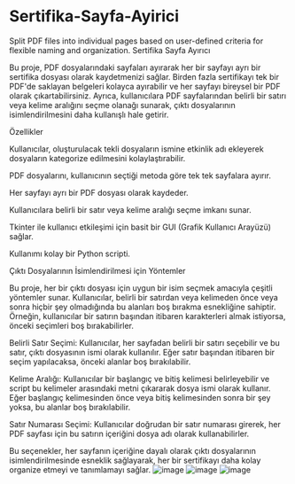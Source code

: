 # Sertifika-Sayfa-Ayirici
Split PDF files into individual pages based on user-defined criteria for flexible naming and organization.
Sertifika Sayfa Ayırıcı

Bu proje, PDF dosyalarındaki sayfaları ayırarak her bir sayfayı ayrı bir sertifika dosyası olarak kaydetmenizi sağlar. Birden fazla sertifikayı tek bir PDF'de saklayan belgeleri kolayca ayırabilir ve her sayfayı bireysel bir PDF olarak çıkartabilirsiniz. Ayrıca, kullanıcılara PDF sayfalarından belirli bir satırı veya kelime aralığını seçme olanağı sunarak, çıktı dosyalarının isimlendirilmesini daha kullanışlı hale getirir.

Özellikler

Kullanıcılar, oluşturulacak tekli dosyaların ismine etkinlik adı ekleyerek dosyaların kategorize edilmesini kolaylaştırabilir.

PDF dosyalarını, kullanıcının seçtiği metoda göre tek tek sayfalara ayırır.

Her sayfayı ayrı bir PDF dosyası olarak kaydeder.

Kullanıcılara belirli bir satır veya kelime aralığı seçme imkanı sunar.

Tkinter ile kullanıcı etkileşimi için basit bir GUI (Grafik Kullanıcı Arayüzü) sağlar.

Kullanımı kolay bir Python scripti.

Çıktı Dosyalarının İsimlendirilmesi için Yöntemler

Bu proje, her bir çıktı dosyası için uygun bir isim seçmek amacıyla çeşitli yöntemler sunar. Kullanıcılar, belirli bir satırdan veya kelimeden önce veya sonra hiçbir şey olmadığında bu alanları boş bırakma esnekliğine sahiptir. Örneğin, kullanıcılar bir satırın başından itibaren karakterleri almak istiyorsa, önceki seçimleri boş bırakabilirler.

Belirli Satır Seçimi: Kullanıcılar, her sayfadan belirli bir satırı seçebilir ve bu satır, çıktı dosyasının ismi olarak kullanılır. Eğer satır başından itibaren bir seçim yapılacaksa, önceki alanlar boş bırakılabilir.

Kelime Aralığı: Kullanıcılar bir başlangıç ve bitiş kelimesi belirleyebilir ve script bu kelimeler arasındaki metni çıkararak dosya ismi olarak kullanır. Eğer başlangıç kelimesinden önce veya bitiş kelimesinden sonra bir şey yoksa, bu alanlar boş bırakılabilir.

Satır Numarası Seçimi: Kullanıcılar doğrudan bir satır numarası girerek, her PDF sayfası için bu satırın içeriğini dosya adı olarak kullanabilirler.

Bu seçenekler, her sayfanın içeriğine dayalı olarak çıktı dosyalarının isimlendirilmesinde esneklik sağlayarak, her bir sertifikayı daha kolay organize etmeyi ve tanımlamayı sağlar.
![image](https://github.com/user-attachments/assets/77c37986-f96a-46cd-8349-39ca7f4e0e3f)
![image](https://github.com/user-attachments/assets/8308b22d-fd47-451b-a130-6b3e0067ca90)
![image](https://github.com/user-attachments/assets/c6c0e97e-9446-4b1f-a655-3a6bbbcacbd8)

